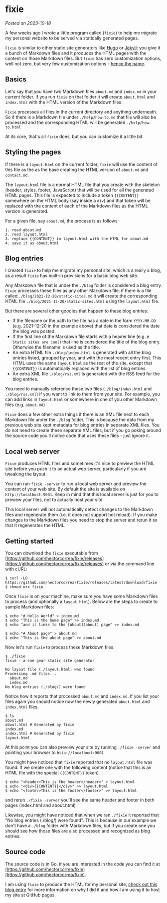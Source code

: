 # fixie
*Posted on 2023-10-18*

A few weeks ago I wrote a little program called (`fixie`) to help me migrate my personal website to be served via statically generated pages.

`Fixie` is similar to other static site generators like [Hugo](https://gohugo.io/) or [Jekyll](https://jekyllrb.com/): you give it a bunch of Markdown files and it produces the HTML pages with the content on those Markdown files. But `fixie` has zero customization options, well not zero, but very few customization options - [hence the name](https://en.wikipedia.org/wiki/Fixed-gear_bicycle).

## Basics

Let's say that you have two Markdown files `about.md` and `index.md` in your current folder. If you run `fixie` on that folder it will create `about.html` and `index.html` with the HTML version of the Markdown files.

`Fixie` processes all files in the current directory and anything underneath. So if there is a Markdown file under `./help/how-to.md` that file will also be processed and the corresponding HTML will be generated `./help/how-to.html`

At its core, that's all `fixie` does, but you can customize it a little bit.

## Styling the pages

If there is a `layout.html` on the current folder, `fixie` will use the content of this file as the as the base creating the HTML version of `about.md` and `contact.md`.

The `layout.html` file is a normal HTML file that you create with the skeleton (header, styles, footer, JavaScript) that will be used for all the generated HTML pages. This file is expected to include a token `{{CONTENT}}` somewhere on the HTML body (say inside a `div`) and that token will be replaced with the content of each of the Markdown files as the HTML version is generated.

For a given file, say `about.md`, the process is as follows:

```
1. read about.md
2. read layout.html
3. replace {{CONTENT}} in layout.html with the HTML for about.md
4. save it as about.html
```

## Blog entries

I created `fixie` to help me migrate my personal site, which is a really a blog, as a result `fixie` has built-in provisions for a basic blog web site.

Any Markdown file that is under the `./blog` folder is considered a blog entry. `Fixie` processes these files as any other Markdown file: if there is a file called `./blog/2021-12-20/static-sites.md` it will create the corresponding HTML file `./blog/2021-12-20/static-sites.html` using the `layout.html` file.

But there are several other goodies that happen to these blog entries:

* If the filename or the path to the file has a date in the form `YYYY-MM-DD` (e.g. 2021-12-20 in the example above) that date is considered the date the blog was posted.
* If the first line of the Markdown file starts with a header line (e.g. `# Static sites are cool`) that line is considered the title of the blog entry. Otherwise the filename is used as the title.
* An extra HTML file `./blog/index.html` is generated with all the blog entries listed, grouped by year, and with the most recent entry first. This HTML uses the same `layout.html` as the rest of the site, except that `{{CONTENT}}` is automatically replaced with the list of blog entries.
* An extra XML file `./blog/rss.xml` is generated with the RSS feed for the blog entries.

You need to manually reference these two files (`./blog/index.html` and `./blog/rss.xml`) if you want to link to them from your site. For example, you can add links in `layout.html` or somewhere in one of you other Markdown files (e.g. `about.md`)

`Fixie` does a few other extra things if there is an XML file next to each Markdown file under the `./blog` folder. This is because the data from my previous web site kept metadata for blog entries in separate XML files. You do not need to create these separate XML files, but if you go poking around the source code you'll notice code that uses these files - just ignore it.

## Local web server

`Fixie` produces HTML files and sometimes it's nice to preview the HTML site before you push it to an actual web server, particularly if you are tweaking the layout.

You can run `fixie -server` to run a local web server and preview the content of your web site. By default the site is available on `http://localhost:9001`. Keep in mind that this local server is just for you to preview your files, not to actually host your site.

This local server will not automatically detect changes to the Markdown files and regenerate them (i.e. it does not support hot reload). If you make changes to the Markdown files you need to stop the server and rerun it so that it regenerates the HTML.

## Getting started

You can download the `fixie` executable from [https://github.com/hectorcorrea/fixie/releases](https://github.com/hectorcorrea/fixie/releases) or via the command line with cURL:

```
$ curl -LO https://github.com/hectorcorrea/fixie/releases/latest/download/fixie
$ chmod u+x fixie
```

Once `fixie` is on your machine, make sure you have some Markdown files to process (and optionally a `layout.html`). Below are the steps to create to sample Markdown files:

```
$ echo "# Hello World" > index.md
$ echo "This is the home page" >> index.md
$ echo "and it links to the [About](about) page" >> index.md

$ echo "# About page" > about.md
$ echo "This is the about page" >> about.md
```

Now let's run `fixie` to process these Markdown files:

```
$ ./fixie
fixie - a one gear static site generator

No layout file (./layout.html) was found
Processing .md files...
  about.md
  index.md
No blog entries (./blog/) were found
```

Notice how it reports that processed `about.md` and `index.md`. If you list your files again you should notice now the newly generated `about.html` and `index.html` files.

```
$ ls
about.md
about.html # Generated by fixie
index.md
index.html # Generated by fixie
layout.html
```

At this point you can also preview your site by running `./fixie -server` and pointing your browser to `http://localhost:9001`

You might have noticed that `fixie` reported that no `layout.html` file was found. If we create one with the following content (notice that this is an HTML file with the special `{{CONTENT}}` token)

```
$ echo "<header>This is the header</header>" > layout.html
$ echo "<div>{{CONTENT}}</div>" >> layout.html
$ echo "<footer>This is the footer</footer>" >> layout.html
```

and rerun `./fixie -server` you'll see the same header and footer in both pages (index.html and about.html)

Likewise, you might have noticed that when we ran `./fixie` it reported that "No blog entries (./blog/) were found". This is because in our example we don't have a `./blog` folder with Markdown files, but if you create one you should see how those files are also processed and recognized as blog entries.

## Source code

The source code is in Go, if you are interested in the code you can find it at [https://github.com/hectorcorrea/fixie](https://github.com/hectorcorrea/fixie).

I am using `fixie` to produce the HTML for my personal site, [check out this blog entry](https://hectorcorrea.com/blog/2023-10-17/static-generated-site) for more information on why I did it and how I am using it to host my site at GitHub pages.
